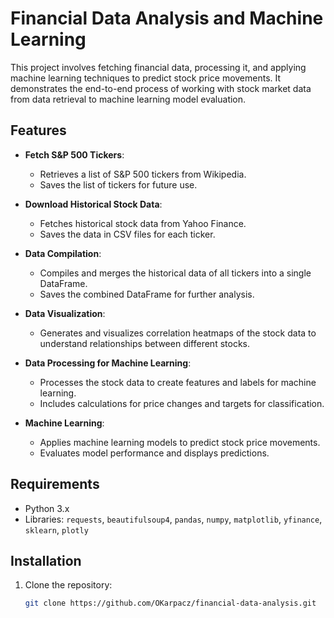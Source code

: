 # Financial Data Analysis and Machine Learning

This project involves fetching financial data, processing it, and applying machine learning techniques to predict stock price movements. It demonstrates the end-to-end process of working with stock market data from data retrieval to machine learning model evaluation.

## Features

- **Fetch S&P 500 Tickers**: 
  - Retrieves a list of S&P 500 tickers from Wikipedia.
  - Saves the list of tickers for future use.
  
- **Download Historical Stock Data**:
  - Fetches historical stock data from Yahoo Finance.
  - Saves the data in CSV files for each ticker.

- **Data Compilation**:
  - Compiles and merges the historical data of all tickers into a single DataFrame.
  - Saves the combined DataFrame for further analysis.

- **Data Visualization**:
  - Generates and visualizes correlation heatmaps of the stock data to understand relationships between different stocks.

- **Data Processing for Machine Learning**:
  - Processes the stock data to create features and labels for machine learning.
  - Includes calculations for price changes and targets for classification.

- **Machine Learning**:
  - Applies machine learning models to predict stock price movements.
  - Evaluates model performance and displays predictions.

## Requirements

- Python 3.x
- Libraries: `requests`, `beautifulsoup4`, `pandas`, `numpy`, `matplotlib`, `yfinance`, `sklearn`, `plotly`

## Installation

1. Clone the repository:
   ```bash
   git clone https://github.com/OKarpacz/financial-data-analysis.git
